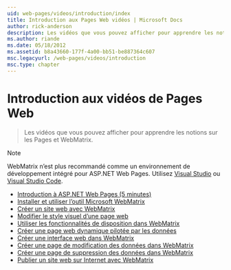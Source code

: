 ```yaml
---
uid: web-pages/videos/introduction/index
title: Introduction aux Pages Web vidéos | Microsoft Docs
author: rick-anderson
description: Les vidéos que vous pouvez afficher pour apprendre les notions sur les Pages et WebMatrix.
ms.author: riande
ms.date: 05/18/2012
ms.assetid: b8a43660-177f-4a00-bb51-be887364c607
msc.legacyurl: /web-pages/videos/introduction
msc.type: chapter
---
```

<a name="introduction-to-web-pages-videos"></a>Introduction aux vidéos de Pages Web
====================
> Les vidéos que vous pouvez afficher pour apprendre les notions sur les Pages et WebMatrix.

> [!NOTE] 
> WebMatrix n’est plus recommandé comme un environnement de développement intégré pour ASP.NET Web Pages. Utilisez [Visual Studio](xref:aspnet/web-pages/overview/getting-started/program-asp-net-web-pages-in-visual-studio) ou [Visual Studio Code](https://code.visualstudio.com/).


- [Introduction à ASP.NET Web Pages (5 minutes)](5-minute-introduction-to-aspnet-web-pages.md)
- [Installer et utiliser l’outil Microsoft WebMatrix](install-and-use-the-microsoft-webmatrix-tool.md)
- [Créer un site web avec WebMatrix](create-a-website-using-webmatrix.md)
- [Modifier le style visuel d’une page web](change-the-visual-style-of-a-web-page.md)
- [Utiliser les fonctionnalités de disposition dans WebMatrix](use-the-layout-features-in-webmatrix.md)
- [Créer une page web dynamique pilotée par les données](create-a-data-driven-dynamic-web-page.md)
- [Créer une interface web dans WebMatrix](create-a-web-interface-in-webmatrix.md)
- [Créer une page de modification des données dans WebMatrix](create-an-edit-data-page-in-webmatrix.md)
- [Créer une page de suppression des données dans WebMatrix](create-a-delete-data-page-in-webmatrix.md)
- [Publier un site web sur Internet avec WebMatrix](publish-a-website-to-the-internet-using-webmatrix.md)
